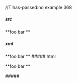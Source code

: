 //T has-passed:no
example 368
##### src
**foo bar **
##### xml
<?xml version="1.0" encoding="UTF-8"?>
<!DOCTYPE document SYSTEM "CommonMark.dtd">
<document xmlns="http://commonmark.org/xml/1.0">
  <paragraph>
    <text>**foo bar **</text>
  </paragraph>
</document>
##### html
<p>**foo bar **</p>
#####
